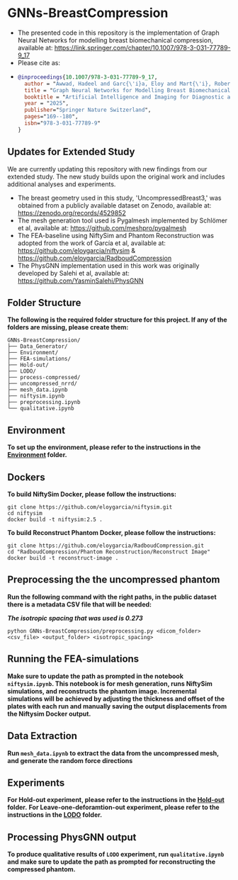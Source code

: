 # GNNs-BreastCompression

- The presented code in this repository is the implementation of Graph Neural Networks for modelling breast biomechanical compression, available at: https://link.springer.com/chapter/10.1007/978-3-031-77789-9_17
- Please cite as:
- 
  ```bibtex
  @inproceedings{10.1007/978-3-031-77789-9_17,
    author = "Awwad, Hadeel and Garc{\'i}a, Eloy and Mart{\'i}, Robert",
    title = "Graph Neural Networks for Modelling Breast Biomechanical Compression",
    booktitle = "Artificial Intelligence and Imaging for Diagnostic and Treatment Challenges in Breast Care",
    year = "2025",
    publisher="Springer Nature Switzerland",
    pages="169--180",
    isbn="978-3-031-77789-9"
  }

## Updates for Extended Study
We are currently updating this repository with new findings from our extended study. The new study builds upon the original work and includes additional analyses and experiments.
  
- The breast geometry used in this study, 'UncompressedBreast3,' was obtained from a publicly available dataset on Zenodo, available at: https://zenodo.org/records/4529852
- The mesh generation tool used is Pygalmesh implemented by Schlömer et al, available at: https://github.com/meshpro/pygalmesh
- The FEA-baseline using NiftySim and Phantom Reconstruction was adopted from the work of García et al, available at: https://github.com/eloygarcia/niftysim & https://github.com/eloygarcia/RadboudCompression
- The PhysGNN implementation used in this work was originally developed by Salehi et al, available at: https://github.com/YasminSalehi/PhysGNN

## Folder Structure
**The following is the required folder structure for this project. If any of the folders are missing, please create them:**
```
GNNs-BreastCompression/
├── Data_Generator/
├── Environment/
├── FEA-simulations/
├── Hold-out/
├── LODO/
├── process-compressed/
├── uncompressed_nrrd/
├── mesh_data.ipynb
├── niftysim.ipynb
├── preprocessing.ipynb
└── qualitative.ipynb
```

## Environment
**To set up the environment, please refer to the instructions in the [Environment](./Environment) folder.**

## Dockers
**To build NiftySim Docker, please follow the instructions:**

```
git clone https://github.com/eloygarcia/niftysim.git
cd niftysim
docker build -t niftysim:2.5 .
```

**To build Reconstruct Phantom Docker, please follow the instructions:**

```
git clone https://github.com/eloygarcia/RadboudCompression.git
cd "RadboudCompression/Phantom Reconstruction/Reconstruct Image"
docker build -t reconstruct-image .
```
## Preprocessing the the uncompressed phantom

**Run the following command with the right paths, in the public dataset there is a metadata CSV file that will be needed:**

***The isotropic spacing that was used is 0.273***

`python GNNs-BreastCompression/preprocessing.py <dicom_folder> <csv_file> <output_folder> <isotropic_spacing>`

## Running the FEA-simulations
**Make sure to update the path as prompted in the notebook `niftysim.ipynb`. This notebook is for mesh generation, runs NiftySim simulations, and reconstructs the phantom image. Incremental simulations will be achieved by adjusting the thickness and offset of the plates with each run and manually saving the output displacements from the Niftysim Docker output.**

## Data Extraction
**Run `mesh_data.ipynb` to extract the data from the uncompressed mesh, and generate the random force directions** 

## Experiments
**For Hold-out experiment, please refer to the instructions in the [Hold-out](./Hold-out) folder.**
**For Leave-one-deforamtion-out experiment, please refer to the instructions in the [LODO](./LODO) folder.**

## Processing PhysGNN output
**To produce qualitative results of `LODO` experiment, run `qualitative.ipynb` and make sure to update the path as prompted for reconstructing the compressed phantom.**


